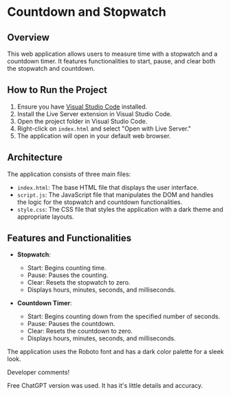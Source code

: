 # Countdown and Stopwatch

## Overview
This web application allows users to measure time with a stopwatch and a countdown timer. It features functionalities to start, pause, and clear both the stopwatch and countdown.

## How to Run the Project
1. Ensure you have [Visual Studio Code](https://code.visualstudio.com/) installed.
2. Install the Live Server extension in Visual Studio Code.
3. Open the project folder in Visual Studio Code.
4. Right-click on `index.html` and select "Open with Live Server."
5. The application will open in your default web browser.

## Architecture
The application consists of three main files:
- `index.html`: The base HTML file that displays the user interface.
- `script.js`: The JavaScript file that manipulates the DOM and handles the logic for the stopwatch and countdown functionalities.
- `style.css`: The CSS file that styles the application with a dark theme and appropriate layouts.

## Features and Functionalities
- **Stopwatch**:
  - Start: Begins counting time.
  - Pause: Pauses the counting.
  - Clear: Resets the stopwatch to zero.
  - Displays hours, minutes, seconds, and milliseconds.

- **Countdown Timer**:
  - Start: Begins counting down from the specified number of seconds.
  - Pause: Pauses the countdown.
  - Clear: Resets the countdown to zero.
  - Displays hours, minutes, seconds, and milliseconds.

The application uses the Roboto font and has a dark color palette for a sleek look.

Developer comments!

Free ChatGPT version was used. It has it's little details and accuracy.
